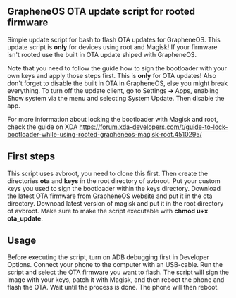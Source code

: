 ## GrapheneOS OTA update script for rooted firmware

Simple update script for bash to flash OTA updates for GrapheneOS. This update script is **only** for devices using root and Magisk! If your firmware isn't rooted use the built in OTA update shiped with GrapheneOS.

Note that you need to follow the guide how to sign the bootloader with your own keys and apply those steps first. This is **only** for OTA updates! Also don't forget to disable the built in OTA in GrapheneOS, else you might break everything. To turn off the update client, go to Settings ➔ Apps, enabling Show system via the menu and selecting System Update. Then disable the app.

For more information about locking the bootloader with Magisk and root, check the guide on XDA  https://forum.xda-developers.com/t/guide-to-lock-bootloader-while-using-rooted-grapheneos-magisk-root.4510295/

## First steps
This script uses avbroot, you need to clone this first. Then create the directories **ota** and **keys** in the root directory of avbroot.
Put your custom keys you used to sign the bootloader within the keys directory.
Download the latest OTA firmware from GrapheneOS website and put it in the ota directory.
Downoad latest version of magisk and put it in the root directory of avbroot.
Make sure to make the script executable with **chmod u+x ota_update**.

## Usage
Before executing the script, turn on ADB debugging first in Developer Options. Connect your phone to the computer with an USB-cable.
Run the script and select the OTA firmware you want to flash. The script will sign the image with your keys, patch it with Magisk, and then reboot the phone and flash the OTA. Wait until the process is done. The phone will then reboot.
